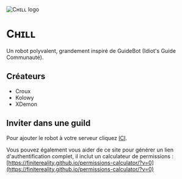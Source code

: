 ![Cʜɪʟʟ logo](https://cdn.discordapp.com/app-icons/752812712165376083/485c9fdaf0aaf940fd0fd9d005692723.png "Cʜɪʟʟ logo")
# Cʜɪʟʟ 
Un robot polyvalent, grandement inspiré de GuideBot (Idiot's Guide Communauté).

## Créateurs

- Croux
- Kolowy
- XDemon

## Inviter dans une guild

Pour ajouter le robot à votre serveur cliquez [ICI](https://discord.com/api/oauth2/authorize?client_id=752812712165376083&permissions=37080128&redirect_uri=https%3A%2F%2Fdiscord.gg%2FHeGqWhcZJG&scope=bot). 

Vous pouvez également vous aider de ce site pour générer un lien d'authentification complet, il inclut un calculateur de permissions :
[https://finitereality.github.io/permissions-calculator/?v=0](https://finitereality.github.io/permissions-calculator/?v=0)
